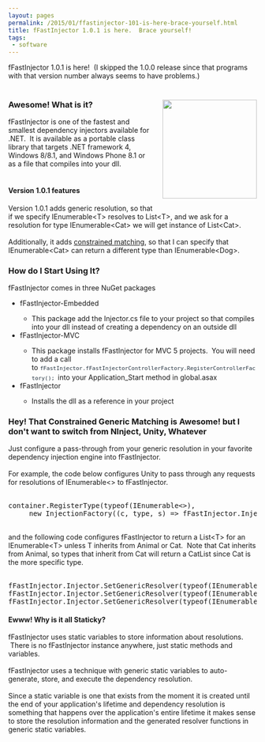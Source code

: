 ```yaml
---
layout: pages
permalink: /2015/01/ffastinjector-101-is-here-brace-yourself.html
title: fFastInjector 1.0.1 is here.  Brace yourself!
tags:
 - software
---
```

fFastInjector 1.0.1 is here! &nbsp;(I skipped the 1.0.0 release since that programs with that version number always seems to have problems.)<br />
<br />
<h3>
<a href="http://4.bp.blogspot.com/-M10eCQqSx5E/VLuuv9044mI/AAAAAAAAmOk/a8_n99f4Ooc/s1600/IMG_3941crop.jpg" imageanchor="1" style="clear: right; float: right; margin-bottom: 1em; margin-left: 1em;"><img border="0" src="http://4.bp.blogspot.com/-M10eCQqSx5E/VLuuv9044mI/AAAAAAAAmOk/a8_n99f4Ooc/s1600/IMG_3941crop.jpg" height="200" width="191" /></a>Awesome! What is it?</h3>
<div>
fFastInjector is one of the fastest and smallest dependency injectors available for .NET. &nbsp;It is available as a portable class library that targets .NET framework 4, Windows 8/8.1, and Windows Phone 8.1 or as a file that compiles into your dll.<br />
<br />
<h4>
Version 1.0.1 features</h4>
Version 1.0.1 adds generic resolution, so that if we specify IEnumerable&lt;T&gt; resolves to List&lt;T&gt;, and we ask for a resolution for type IEnumerable&lt;Cat&gt; we will get instance of List&lt;Cat&gt;.</div>
<div>
<br />
Additionally, it adds <a href="https://ffastinjector.codeplex.com/wikipage?title=Generic%20Matching%20Configuration&amp;referringTitle=Documentation">constrained matching</a>, so that I can specify that IEnumerable&lt;Cat&gt; can return a different type than IEnumerable&lt;Dog&gt;.</div>
<h3>
How do I Start Using It?</h3>
<div>
fFastInjector comes in three NuGet packages</div>
<div>
<ul>
<li>fFastInjector-Embedded</li>
<ul>
<li>This package add the Injector.cs file to your project so that compiles into your dll instead of creating a dependency on an outside dll</li>
</ul>
<li>fFastInjector-MVC</li>
<ul>
<li>This package installs fFastInjector for MVC 5 projects. &nbsp;You will need to add a call to&nbsp;<span style="color: #253340; font-family: monospace; font-size: 11px; line-height: 19.0176963806152px;">fFastInjector.fFastInjectorControllerFactory.RegisterControllerFactory();&nbsp;</span>into your Application_Start method in global.asax</li>
</ul>
<li>fFastInjector</li>
<ul>
<li>Installs the dll as a reference in your project</li>
</ul>
</ul>
<div>
<h3>
Hey! That Constrained Generic Matching is Awesome! but I don't want to switch from NInject, Unity, Whatever</h3>
<div>
Just configure a pass-through from your generic resolution in your favorite dependency injection engine into fFastInjector.</div>
<div>
<br /></div>
<div>
For example, the code below configures Unity to pass through any requests for resolutions of IEnumerable&lt;&gt; to fFastInjector.</div>
<div>
<br /></div>
<pre>container.RegisterType(typeof(IEnumerable&lt;&gt;),
     new InjectionFactory((c, type, s) =&gt; fFastInjector.Injector.Resolve(type)));</pre>
<div>
<br /></div>
<div>
and the following code configures fFastInjector to return a List&lt;T&gt; for an IEnumerable&lt;T&gt; unless T inherits from Animal or Cat. &nbsp;Note that Cat inherits from Animal, so types that inherit from Cat will return a CatList since Cat is the more specific type.</div>
<div>
<br /></div>
<pre>fFastInjector.Injector.SetGenericResolver(typeof(IEnumerable&lt;&gt;), typeof(List&lt;&gt;));
fFastInjector.Injector.SetGenericResolver(typeof(IEnumerable&lt;&gt;), typeof(AnimalList&lt;&gt;), typeof(Animal));
fFastInjector.Injector.SetGenericResolver(typeof(IEnumerable&lt;&gt;), typeof(CatList&lt;&gt;), typeof(Cat));</pre>
</div>
<h4>
Ewww! Why is it all Staticky?</h4>
</div>
<div>
fFastInjector uses static variables to store information about resolutions. &nbsp;There is no fFastInjector instance anywhere, just static methods and variables.<br />
<br />
fFastInjector uses a technique with generic static variables to auto-generate, store, and execute the dependency resolution. &nbsp;</div>
<div>
<br /></div>
<div>
Since a static variable is one that exists from the moment it is created until the end of your application's lifetime and dependency resolution is something that happens over the application's entire lifetime it makes sense to store the resolution information and the generated resolver functions in generic static variables.</div>
<div>
<br /></div>
